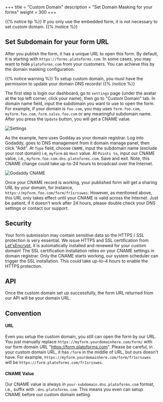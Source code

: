 +++
title = "Custom Domain"
description = "Set Domain Masking for your forms"
weight = 300
+++

{{% notice tip  %}}
If you only use the embedded form, it is not necessary to set custom domain.
{{% /notice %}}


## Set Subdomain for your form URL 


After you publish the form, it has a unique URL to open this form. By default, it is starting with `https://forms.platoforms.com`. In some cases, you may want to hide `platoforms.com` from your customers. You can achieve this by the domain masking configuration. 

{{% notice warning  %}}
To setup custom domain, you must have the permission to update your domain DNS records!
{{% /notice %}}

The first step is login our dashboard, go to `settings` page (under the avatar at the top left corner, click your name), then go to "Custom Domain" tab. In domain name field, input the subdomain you want to use to open the form. For example, if your domain is `foo.com`, you may uses `form.foo.com`, `myform.foo.com`, `form.sales.foo.com` or any meaningful subdomain name.  After you press the `Update` button, you will get a CNAME value. 

![Settings](/images/page/domains/setting.png)

As the example, here uses Godday as your domain registrar. Log into Godaddy, goes to DNS management from it domain manage panel, then click "Add".  At `Type` field, choose `CNAME`, input the subdomain name (exclude your root domain) i.e, `myform` as `Host` value.  At `Points to`, input our CNAME value, i.e., `myform.foo.com.dns.platoforms.com`.  Save and exit.  Note, this CNAME change could take up-to-24 hours to broadcast over the Internet. 

![Godaddy CNAME](/images/page/domains/cname.png)


Once your CNAME record is working, your published form will get a sharing URL by your domain, for instance, `https://myform.foo.com/form/fr1srsswes`. However, as mentioned above, this URL only takes effect until your CNAME is valid across the Internet. Just be patient, if it doesn't work after 24 hours, please double check your DNS settings or contact our support. 


## Security

Your form submission may contain sensitive data so the HTTPS / SSL protection is very essential. We issue HTTPS and SSL certification from [Let'sEncrypt](https://letsencrypt.org/), it is automatically installed and renewed for your custom domain! The SSL certification installation relies on your CNAME settings in domain registrar. Only the CNAME starts working, our system scheduler can trigger the SSL installation. This could take up-to-4 hours to enable the HTTPS protection. 


## API

Once the custom domain set up successfully, the form URL returned from our API will be your domain URL. 


## Convention

#### URL
Even you setup the custom domain, you still can open the form by our URL.  You just manually replace `https://myform.yourdomainhere.com/form/` with our form domain URL "https://form.platoforms.com".  Please be careful, in your custom domain URL, it has `/form` in the middle of URL, but ours doesn't have.  For example, `https://myform.yourdomainhere.com/form/fr1srsswes` will be `https://form.platoforms.com/fr1srsswes`. 


#### CNAME Value

Our CNAME value is always in `your-subdomain.dns.platoforms.com` format, i.e., suffix with `.dns.platoforms.com`.  This means you even can setup CNAME before our custom domain setting. 


